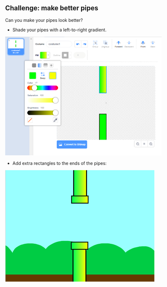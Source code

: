 ## Challenge: make better pipes

Can you make your pipes look better?

+ Shade your pipes with a left-to-right gradient.

![Screenshot](images/flappy-pipes-filled.png)

+ Add extra rectangles to the ends of the pipes:

![screenshot](images/flappy-pipes-ends.png)